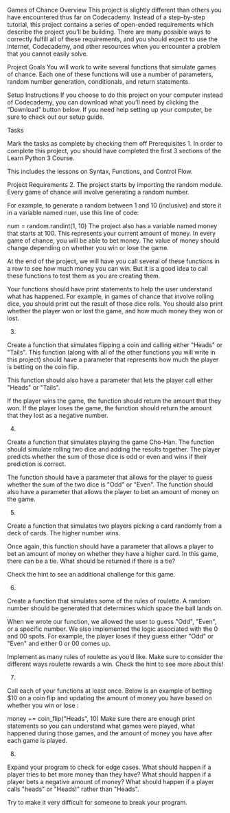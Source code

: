 Games of Chance
Overview
This project is slightly different than others you have encountered thus far on Codecademy. Instead of a step-by-step tutorial, this project contains a series of open-ended requirements which describe the project you’ll be building. There are many possible ways to correctly fulfill all of these requirements, and you should expect to use the internet, Codecademy, and other resources when you encounter a problem that you cannot easily solve.

Project Goals
You will work to write several functions that simulate games of chance. Each one of these functions will use a number of parameters, random number generation, conditionals, and return statements.

Setup Instructions
If you choose to do this project on your computer instead of Codecademy, you can download what you’ll need by clicking the “Download” button below. If you need help setting up your computer, be sure to check out our setup guide.

Tasks

Mark the tasks as complete by checking them off
Prerequisites
1.
In order to complete this project, you should have completed the first 3 sections of the Learn Python 3 Course.

This includes the lessons on Syntax, Functions, and Control Flow.

Project Requirements
2.
The project starts by importing the random module. Every game of chance will involve generating a random number.

For example, to generate a random between 1 and 10 (inclusive) and store it in a variable named num, use this line of code:

num = random.randint(1, 10)
The project also has a variable named money that starts at 100. This represents your current amount of money. In every game of chance, you will be able to bet money. The value of money should change depending on whether you win or lose the game.

At the end of the project, we will have you call several of these functions in a row to see how much money you can win. But it is a good idea to call these functions to test them as you are creating them.

Your functions should have print statements to help the user understand what has happened. For example, in games of chance that involve rolling dice, you should print out the result of those dice rolls. You should also print whether the player won or lost the game, and how much money they won or lost.

3.
Create a function that simulates flipping a coin and calling either "Heads" or "Tails". This function (along with all of the other functions you will write in this project) should have a parameter that represents how much the player is betting on the coin flip.

This function should also have a parameter that lets the player call either "Heads" or "Tails".

If the player wins the game, the function should return the amount that they won. If the player loses the game, the function should return the amount that they lost as a negative number.

4.
Create a function that simulates playing the game Cho-Han. The function should simulate rolling two dice and adding the results together. The player predicts whether the sum of those dice is odd or even and wins if their prediction is correct.

The function should have a parameter that allows for the player to guess whether the sum of the two dice is "Odd" or "Even". The function should also have a parameter that allows the player to bet an amount of money on the game.

5.
Create a function that simulates two players picking a card randomly from a deck of cards. The higher number wins.

Once again, this function should have a parameter that allows a player to bet an amount of money on whether they have a higher card. In this game, there can be a tie. What should be returned if there is a tie?

Check the hint to see an additional challenge for this game.

6.
Create a function that simulates some of the rules of roulette. A random number should be generated that determines which space the ball lands on.

When we wrote our function, we allowed the user to guess "Odd", "Even", or a specific number. We also implemented the logic associated with the 0 and 00 spots. For example, the player loses if they guess either "Odd" or "Even" and either 0 or 00 comes up.

Implement as many rules of roulette as you’d like. Make sure to consider the different ways roulette rewards a win. Check the hint to see more about this!

7.
Call each of your functions at least once. Below is an example of betting $10 on a coin flip and updating the amount of money you have based on whether you win or lose :

money += coin_flip("Heads", 10)
Make sure there are enough print statements so you can understand what games were played, what happened during those games, and the amount of money you have after each game is played.

8.
Expand your program to check for edge cases. What should happen if a player tries to bet more money than they have? What should happen if a player bets a negative amount of money? What should happen if a player calls "heads" or "Heads!" rather than "Heads".

Try to make it very difficult for someone to break your program.
